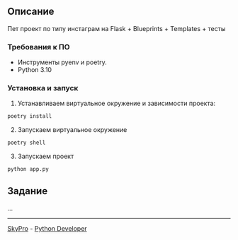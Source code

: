 ## Описание
Пет проект по типу инстаграм на Flask + Blueprints + Templates + тесты

### Требования к ПО
- Инструменты pyenv и poetry.
- Python 3.10

### Установка и запуск
1. Устанавливаем виртуальное окружение и зависимости проекта:
```bash
poetry install
```

2. Запускаем виртуальное окружение
```bash
poetry shell
```

3. Запускаем проект
```bash
python app.py
```

## Задание
...

---
[SkyPro](https://sky.pro) - [Python Developer](https://sky.pro/courses/programming/python-web-course)
